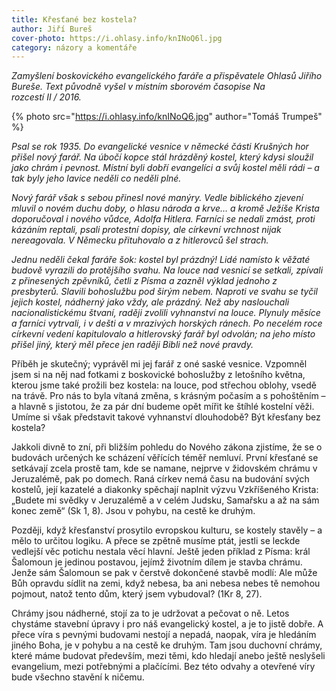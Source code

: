 ```yaml
---
title: Křesťané bez kostela?
author: Jiří Bureš
cover-photo: https://i.ohlasy.info/knINoQ6l.jpg
category: názory a komentáře
---
```


*Zamyšlení boskovického evangelického faráře a přispěvatele Ohlasů Jiřího Bureše. Text původně vyšel v místním sborovém časopise Na rozcestí II / 2016.*

{% photo src="https://i.ohlasy.info/knINoQ6.jpg" author="Tomáš Trumpeš" %}

*Psal se rok 1935. Do evangelické vesnice v německé části Krušných hor přišel nový farář. Na úbočí kopce stál hrázděný kostel, který kdysi sloužil jako chrám i pevnost. Místní byli dobří evangelíci a svůj kostel měli rádi – a tak byly jeho lavice neděli co neděli plné.*

*Nový farář však s sebou přinesl nové manýry. Vedle biblického zjevení mluvil o novém duchu doby, o hlasu národa a krve… a kromě Ježíše Krista doporučoval i nového vůdce, Adolfa Hitlera. Farníci se nedali zmást, proti kázáním reptali, psali protestní dopisy, ale církevní vrchnost nijak nereagovala. V  Německu přituhovalo a z hitlerovců šel strach.*

*Jednu neděli čekal faráře šok: kostel byl prázdný! Lidé namísto k věžaté budově vyrazili do protějšího svahu. Na louce nad vesnicí se setkali, zpívali z přinesených zpěvníků, četli z Písma a zazněl výklad jednoho z presbyterů. Slavili bohoslužbu pod širým nebem. Naproti ve svahu se tyčil jejich kostel, nádherný jako vždy, ale prázdný. Než aby naslouchali nacionalistickému štvaní, raději zvolili vyhnanství na louce. Plynuly měsíce a farníci vytrvali, i v dešti a v mrazivých horských ránech. Po necelém roce církevní vedení kapitulovalo a hitlerovský farář byl odvolán; na jeho místo přišel jiný, který měl přece jen raději Bibli než nové pravdy.*

Příběh je skutečný; vyprávěl mi jej farář z oné saské vesnice. Vzpomněl jsem si na něj nad fotkami z boskovické bohoslužby z letošního května, kterou jsme také prožili bez kostela: na louce, pod střechou oblohy, vsedě na trávě. Pro nás to byla vítaná změna, s krásným počasím a s pohoštěním – a hlavně s jistotou, že za pár dní budeme opět mířit ke štíhlé kostelní věži. Umíme si však představit takové vyhnanství dlouhodobě? Být křesťany bez kostela?

Jakkoli divně to zní, při bližším pohledu do Nového zákona zjistíme, že se o budovách určených ke scházení věřících téměř nemluví. První křesťané se setkávají zcela prostě tam, kde se namane, nejprve v židovském chrámu v Jeruzalémě, pak po domech. Raná církev nemá času na budování svých kostelů, její kazatelé a diakonky spěchají naplnit výzvu Vzkříšeného Krista: „Budete mi svědky v Jeruzalémě a v celém Judsku, Samařsku a až na sám konec země“ (Sk 1, 8). Jsou v pohybu, na cestě ke druhým.

Později, když křesťanství prosytilo evropskou kulturu, se kostely stavěly – a mělo to určitou logiku. A přece se zpětně musíme ptát, jestli se leckde vedlejší věc potichu nestala věcí hlavní. Ještě jeden příklad z Písma: král Šalomoun je jedinou postavou, jejímž životním dílem je stavba chrámu. Jenže sám Šalomoun se pak v čerstvě dokončené stavbě modlí: Ale může Bůh opravdu sídlit na zemi, když nebesa, ba ani nebesa nebes tě nemohou pojmout, natož tento dům, který jsem vybudoval? (1Kr 8, 27). 

Chrámy jsou nádherné, stojí za to je udržovat a pečovat o ně. Letos chystáme stavební úpravy i pro náš evangelický kostel, a je to jistě dobře. A přece víra s pevnými budovami nestojí a nepadá, naopak, víra je hledáním jiného Boha, je v pohybu a na cestě ke druhým. Tam jsou duchovní chrámy, které máme budovat především, mezi těmi, kdo hledají anebo ještě neslyšeli evangelium, mezi potřebnými a plačícími. Bez této odvahy a otevřené víry bude všechno stavění k ničemu.
